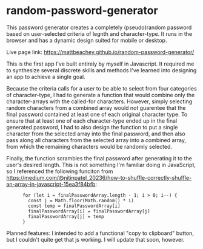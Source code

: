 # random-password-generator

This password generator creates a completely (pseudo)random password based on user-selected criteria of legnth and character-type. It runs in the browser and has a dynamic design suited for mobile or desktop. 

Live page link: https://mattbeachey.github.io/random-password-generator/

This is the first app I've built entirely by myself in Javascript. It required me to synthesize several discrete skills and methods I've learned into designing an app to achieve a single goal.

Because the criteria calls for a user to be able to select from four categories of character-type, I had to generate a function that would combine only the character-arrays with the called-for characters. However, simply selecting random characters from a combined array would not guarentee that the final password contained at least one of each original character type. To ensure that at least one of each character-type ended up in the final generated password, I had to also design the function to put a single character from the selected array into the final password, and then also pass along all characters from the selected array into a combined array, from which the remaining characters would be randomly selected.

Finally, the function scrambles the final password after generating it to the user's desired length. This is not something I'm familiar doing in JavaScript, so I referenced the following funciton from https://medium.com/@nitinpatel_20236/how-to-shuffle-correctly-shuffle-an-array-in-javascript-15ea3f84bfb:
         
          for (let i = finalPasswordArray.length - 1; i > 0; i--) {
            const j = Math.floor(Math.random() * i)
            const temp = finalPasswordArray[i]
            finalPasswordArray[i] = finalPasswordArray[j]
            finalPasswordArray[j] = temp
          }

Planned features:
I intended to add a functional "copy to clipboard" button, but I couldn't quite get that js working. I will update that soon, however.

